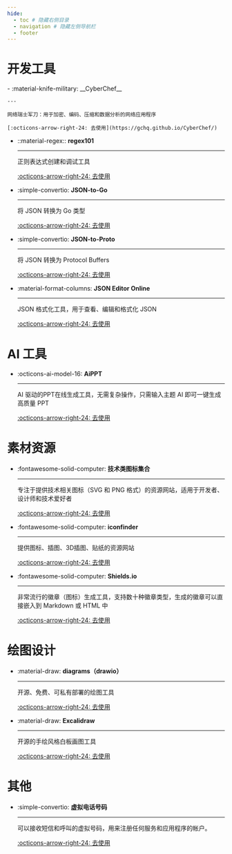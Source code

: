 ```yaml
---
hide:
  - toc # 隐藏右侧目录
  - navigation # 隐藏左侧导航栏
  - footer
---
```


<style>
.md-content .md-typeset h1 {
      /* display: none; */
      text-align: center;
  }
</style>

# 开发工具

<div class="grid cards" markdown>
-   :material-knife-military: __CyberChef__

    ---

    网络瑞士军刀：用于加密、编码、压缩和数据分析的网络应用程序

    [:octicons-arrow-right-24: 去使用](https://gchq.github.io/CyberChef/)

-   ::material-regex:: __regex101__

    ---

    正则表达式创建和调试工具

    [:octicons-arrow-right-24: 去使用](https://regex101.com/)

-   :simple-convertio: __JSON-to-Go__

    ---

    将 JSON 转换为 Go 类型

    [:octicons-arrow-right-24: 去使用](https://mholt.github.io/json-to-go/)

-   :simple-convertio: __JSON-to-Proto__

    ---

    将 JSON 转换为 Protocol Buffers

    [:octicons-arrow-right-24: 去使用](https://json-to-proto.github.io/)

-   :material-format-columns: __JSON Editor Online__

    ---

    JSON 格式化工具，用于查看、编辑和格式化 JSON

    [:octicons-arrow-right-24: 去使用](https://jsoneditoronline.cn/)


</div>

# AI 工具

<div class="grid cards" markdown>

-   :octicons-ai-model-16: __AiPPT__

    ---

    AI 驱动的PPT在线生成工具，无需复杂操作，只需输入主题 AI 即可一键生成高质量 PPT

    [:octicons-arrow-right-24: 去使用](https://www.aippt.cn/)
</div>

# 素材资源

<div class="grid cards" markdown>

-   :fontawesome-solid-computer: __技术类图标集合__

    ---

    专注于提供技术相关图标（SVG 和 PNG 格式）的资源网站，适用于开发者、设计师和技术爱好者

    [:octicons-arrow-right-24: 去使用](https://techicons.dev/)

-   :fontawesome-solid-computer: __iconfinder__

    ---

    提供图标、插图、3D插图、贴纸的资源网站

    [:octicons-arrow-right-24: 去使用](https://www.iconfinder.com/)

-   :fontawesome-solid-computer: __Shields.io__

    ---

    非常流行的徽章（图标）生成工具，支持数十种徽章类型，生成的徽章可以直接嵌入到 Markdown 或 HTML 中

    [:octicons-arrow-right-24: 去使用](https://shields.io/badges)

</div>

# 绘图设计

<div class="grid cards" markdown>

-   :material-draw: __diagrams（drawio）__

    ---

    开源、免费、可私有部署的绘图工具

    [:octicons-arrow-right-24: 去使用](https://app.diagrams.net/)

-   :material-draw: __Excalidraw__

    ---

    开源的手绘风格白板画图工具

    [:octicons-arrow-right-24: 去使用](https://excalidraw.com/)

</div>

# 其他

<div class="grid cards" markdown>

-   :simple-convertio: __虚拟电话号码__

    ---

    可以接收短信和呼叫的虚拟号码，用来注册任何服务和应用程序的帐户。

    [:octicons-arrow-right-24: 去使用](https://sms-activate.org/cn)

</div>